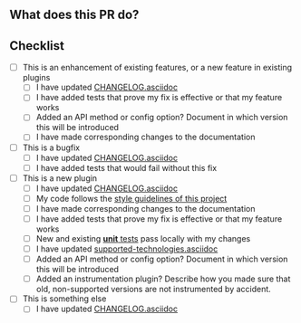 ## What does this PR do?
<!--
Replace this comment with a description of what's being changed by this PR.
Please explain the WHAT: A clear and concise description of what (patterns used, algorithms implemented, design architecture, message processing, etc.)
Can be as simple as Fixes #123 if there's a corresponding issue.
-->

## Checklist
<!--
You only have to fill one category of checkboxes, depending on the type of the PR.
Please DO NOT remove any item, ~~striking through~~ those that do not apply.
Just ignore the checkboxes of categories that don't apply.
-->

- [ ] This is an enhancement of existing features, or a new feature in existing plugins
  - [ ] I have updated [CHANGELOG.asciidoc](https://github.com/elastic/apm-agent-java/blob/master/CHANGELOG.asciidoc)
  - [ ] I have added tests that prove my fix is effective or that my feature works
  - [ ] Added an API method or config option? Document in which version this will be introduced
  - [ ] I have made corresponding changes to the documentation
- [ ] This is a bugfix
  - [ ] I have updated [CHANGELOG.asciidoc](https://github.com/elastic/apm-agent-java/blob/master/CHANGELOG.asciidoc)
  - [ ] I have added tests that would fail without this fix
- [ ] This is a new plugin
  - [ ] I have updated [CHANGELOG.asciidoc](https://github.com/elastic/apm-agent-java/blob/master/CHANGELOG.asciidoc)
  - [ ] My code follows the [style guidelines of this project](https://github.com/elastic/apm-agent-java/blob/master/CONTRIBUTING.md#java-language-formatting-guidelines)
  - [ ] I have made corresponding changes to the documentation
  - [ ] I have added tests that prove my fix is effective or that my feature works
  - [ ] New and existing [**unit** tests](https://github.com/elastic/apm-agent-java/blob/master/CONTRIBUTING.md#testing) pass locally with my changes
  - [ ] I have updated [supported-technologies.asciidoc](https://github.com/elastic/apm-agent-java/blob/master/docs/supported-technologies.asciidoc)
  - [ ] Added an API method or config option? Document in which version this will be introduced
  - [ ] Added an instrumentation plugin? Describe how you made sure that old, non-supported versions are not instrumented by accident.
- [ ] This is something else
  - [ ] I have updated [CHANGELOG.asciidoc](https://github.com/elastic/apm-agent-java/blob/master/CHANGELOG.asciidoc)
